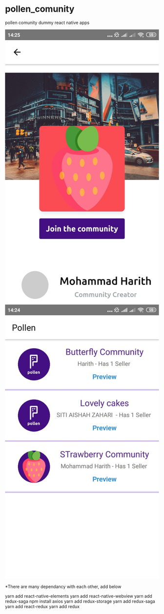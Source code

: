 # pollen_comunity
pollen comunity dummy react native apps

![Alt text](ss1.jpeg?raw=true "Web preview")
![Alt text](ss2.jpeg?raw=true "Comunity list")


*There are many dependancy with each other, add below

yarn add react-native-elements
yarn add react-native-webview
yarn add redux-saga
npm install axios
yarn add redux-storage
yarn add redux-saga
yarn add react-redux
yarn add redux
